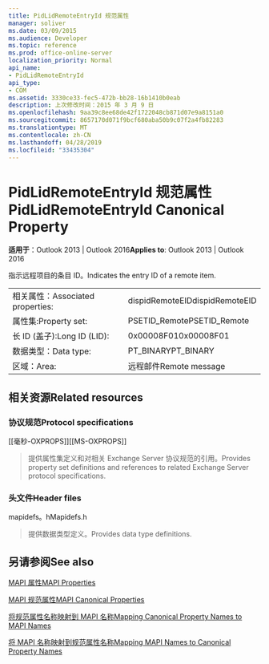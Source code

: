 ```yaml
---
title: PidLidRemoteEntryId 规范属性
manager: soliver
ms.date: 03/09/2015
ms.audience: Developer
ms.topic: reference
ms.prod: office-online-server
localization_priority: Normal
api_name:
- PidLidRemoteEntryId
api_type:
- COM
ms.assetid: 3330ce33-fec5-472b-bb28-16b1410b0eab
description: 上次修改时间：2015 年 3 月 9 日
ms.openlocfilehash: 9aa39c8ee68de42f1722048cb871d07e9a8151a0
ms.sourcegitcommit: 8657170d071f9bcf680aba50b9c07f2a4fb82283
ms.translationtype: MT
ms.contentlocale: zh-CN
ms.lasthandoff: 04/28/2019
ms.locfileid: "33435304"
---
```

# <a name="pidlidremoteentryid-canonical-property"></a><span data-ttu-id="1c874-103">PidLidRemoteEntryId 规范属性</span><span class="sxs-lookup"><span data-stu-id="1c874-103">PidLidRemoteEntryId Canonical Property</span></span>

  
  
<span data-ttu-id="1c874-104">**适用于**：Outlook 2013 | Outlook 2016</span><span class="sxs-lookup"><span data-stu-id="1c874-104">**Applies to**: Outlook 2013 | Outlook 2016</span></span> 
  
<span data-ttu-id="1c874-105">指示远程项目的条目 ID。</span><span class="sxs-lookup"><span data-stu-id="1c874-105">Indicates the entry ID of a remote item.</span></span>
  
|||
|:-----|:-----|
|<span data-ttu-id="1c874-106">相关属性：</span><span class="sxs-lookup"><span data-stu-id="1c874-106">Associated properties:</span></span>  <br/> |<span data-ttu-id="1c874-107">dispidRemoteEID</span><span class="sxs-lookup"><span data-stu-id="1c874-107">dispidRemoteEID</span></span>  <br/> |
|<span data-ttu-id="1c874-108">属性集:</span><span class="sxs-lookup"><span data-stu-id="1c874-108">Property set:</span></span>  <br/> |<span data-ttu-id="1c874-109">PSETID_Remote</span><span class="sxs-lookup"><span data-stu-id="1c874-109">PSETID_Remote</span></span>  <br/> |
|<span data-ttu-id="1c874-110">长 ID (盖子):</span><span class="sxs-lookup"><span data-stu-id="1c874-110">Long ID (LID):</span></span>  <br/> |<span data-ttu-id="1c874-111">0x00008F01</span><span class="sxs-lookup"><span data-stu-id="1c874-111">0x00008F01</span></span>  <br/> |
|<span data-ttu-id="1c874-112">数据类型：</span><span class="sxs-lookup"><span data-stu-id="1c874-112">Data type:</span></span>  <br/> |<span data-ttu-id="1c874-113">PT_BINARY</span><span class="sxs-lookup"><span data-stu-id="1c874-113">PT_BINARY</span></span>  <br/> |
|<span data-ttu-id="1c874-114">区域：</span><span class="sxs-lookup"><span data-stu-id="1c874-114">Area:</span></span>  <br/> |<span data-ttu-id="1c874-115">远程邮件</span><span class="sxs-lookup"><span data-stu-id="1c874-115">Remote message</span></span>  <br/> |
   
## <a name="related-resources"></a><span data-ttu-id="1c874-116">相关资源</span><span class="sxs-lookup"><span data-stu-id="1c874-116">Related resources</span></span>

### <a name="protocol-specifications"></a><span data-ttu-id="1c874-117">协议规范</span><span class="sxs-lookup"><span data-stu-id="1c874-117">Protocol specifications</span></span>

<span data-ttu-id="1c874-118">[[毫秒-OXPROPS]]</span><span class="sxs-lookup"><span data-stu-id="1c874-118">[[MS-OXPROPS]]</span></span> 
  
> <span data-ttu-id="1c874-119">提供属性集定义和对相关 Exchange Server 协议规范的引用。</span><span class="sxs-lookup"><span data-stu-id="1c874-119">Provides property set definitions and references to related Exchange Server protocol specifications.</span></span>
    
### <a name="header-files"></a><span data-ttu-id="1c874-120">头文件</span><span class="sxs-lookup"><span data-stu-id="1c874-120">Header files</span></span>

<span data-ttu-id="1c874-121">mapidefs。h</span><span class="sxs-lookup"><span data-stu-id="1c874-121">Mapidefs.h</span></span>
  
> <span data-ttu-id="1c874-122">提供数据类型定义。</span><span class="sxs-lookup"><span data-stu-id="1c874-122">Provides data type definitions.</span></span>
    
## <a name="see-also"></a><span data-ttu-id="1c874-123">另请参阅</span><span class="sxs-lookup"><span data-stu-id="1c874-123">See also</span></span>



[<span data-ttu-id="1c874-124">MAPI 属性</span><span class="sxs-lookup"><span data-stu-id="1c874-124">MAPI Properties</span></span>](mapi-properties.md)
  
[<span data-ttu-id="1c874-125">MAPI 规范属性</span><span class="sxs-lookup"><span data-stu-id="1c874-125">MAPI Canonical Properties</span></span>](mapi-canonical-properties.md)
  
[<span data-ttu-id="1c874-126">将规范属性名称映射到 MAPI 名称</span><span class="sxs-lookup"><span data-stu-id="1c874-126">Mapping Canonical Property Names to MAPI Names</span></span>](mapping-canonical-property-names-to-mapi-names.md)
  
[<span data-ttu-id="1c874-127">将 MAPI 名称映射到规范属性名称</span><span class="sxs-lookup"><span data-stu-id="1c874-127">Mapping MAPI Names to Canonical Property Names</span></span>](mapping-mapi-names-to-canonical-property-names.md)


